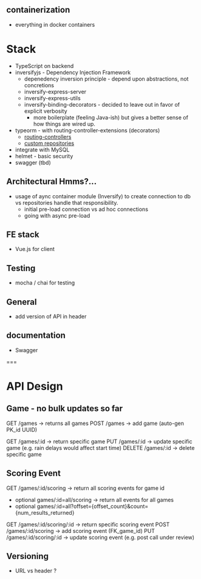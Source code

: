 ## containerization
* everything in docker containers

# Stack
* TypeScript on backend
* inversifyjs - Dependency Injection Framework
  * depenedency inversion principle - depend upon abstractions, not concretions
  * inversify-express-server
  * inversify-express-utils
  * inversify-binding-decorators - decided to leave out in favor of explicit verbosity
    * more boilerplate (feeling Java-ish) but gives a better sense of how things are wired up.
* typeorm - with routing-controller-extensions (decorators)
  * [routing-controllers](https://github.com/typeorm/typeorm-routing-controllers-extensions)
  * [custom repositories](http://typeorm.io/#/custom-repository)
* integrate with MySQL
* helmet - basic security
* swagger (tbd)

## Architectural Hmms?...
* usage of aync container module (Inversify) to create connection to db vs repositories handle that responsibility.
  * initial pre-load connection vs ad hoc connections
  * going with async pre-load

## FE stack
* Vue.js for client

## Testing
* mocha / chai for testing

## General
* add version of API in header

## documentation
* Swagger

===

# API Design

## Game - no bulk updates so far

GET /games -> returns all games
POST /games -> add game (auto-gen PK_id UUID)

GET /games/:id -> return specific game
PUT /games/:id -> update specific game (e.g. rain delays would affect start time)
DELETE /games/:id -> delete specific game


## Scoring Event

GET /games/:id/scoring -> return all scoring events for game id
  * optional games/:id=all/scoring -> return all events for all games
  * optional games/:id=all?offset={offset_count}&count={num_results_returned}

GET /games/:id/scoring/:id -> return specific scoring event 
POST /games/:id/scoring -> add scoring event (FK_game_id)
PUT /games/:id/scoring/:id -> update scoring event (e.g. post call under review)


## Versioning

* URL vs header ?



